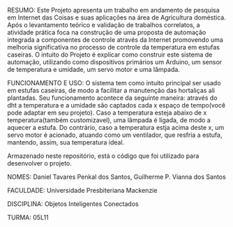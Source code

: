 RESUMO:
Este Projeto apresenta um trabalho em andamento de pesquisa em Internet das Coisas e suas aplicações na área de Agricultura doméstica. Após o levantamento teórico e validação de trabalhos correlatos, a atividade prática foca na construção de uma proposta de automação integrada a componentes de controle através da Internet promovendo uma melhoria significativa no processo de controle da temperatura em estufas caseiras. O intuito do Projeto é explicar como construir este sistema de automação, utilizando como dispositivos primários um Arduino, um sensor de temperatura e umidade,  um servo motor e uma lâmpada.

FUNCIONAMENTO E USO:
O sistema tem como intuito principal ser usado em estufas caseiras, de modo a facilitar a manutenção das hortaliças ali plantadas. Seu funcionamento acontece da seguinte maneira: através do dht a temperatura e a umidade são captados cada x espaço de tempo(você pode adaptar em seu projeto). Caso a temperatura esteja abaixo de x temperatura(também customizavel), uma lâmpada é ligada, de modo a aquecer a estufa. Do contrário, caso a temperatura estja acima deste x, um servo motor é acionado, atuando como um ventilador, que resfria a estufa, mantendo, assim, sua temperatura ideal.



Armazenado neste repositório, está o código que foi utilizado para desenvolver o projeto.
 
NOMES:
Daniel Tavares Penkal dos Santos, 
Guilherme P. Vianna dos Santos

FACULDADE:
Universidade Presbiteriana Mackenzie

DISCIPLINA: 
Objetos Inteligentes Conectados

TURMA:
05L11


 
